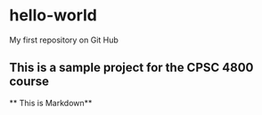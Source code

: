 # hello-world
My first repository on Git Hub

## This is a sample project for the CPSC 4800 course
** This is Markdown**
